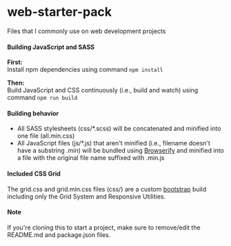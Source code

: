 web-starter-pack
=====
Files that I commonly use on web development projects

#### Building JavaScript and SASS
**First:**  
Install npm dependencies using command `npm install`  

**Then:**  
Build JavaScript and CSS continuously (i.e., build and watch) using command `npm run build`  

#### Building behavior
- All SASS stylesheets (css/*.scss) will be concatenated and minified into one file (all.min.css)
- All JavaScript files (js/*.js) that aren't minified (i.e., filename doesn't have a substring .min) will be bundled using [Browserify](http://browserify.org) and minified into a file with the original file name suffixed with .min.js

#### Included CSS Grid
The grid.css and grid.min.css files (css/) are a custom [bootstrap](http://getbootstrap.com/customize) build including only the Grid System and Responsive Utilities.

#### Note
If you're cloning this to start a project, make sure to remove/edit the README.md and package.json files.
